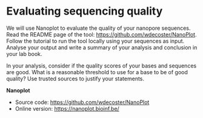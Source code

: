 # Evaluating sequencing quality 

We will use Nanoplot to evaluate the quality of your nanopore sequences. Read the README page of the tool: https://github.com/wdecoster/NanoPlot. Follow the tutorial to run the tool locally using your sequences as input. Analyse your output and write a summary of your analysis and conclusion in your lab book.  

In your analysis, consider if the quality scores of your bases and sequences are good. What is a reasonable threshold to use for a base to be of good quality? Use trusted sources to justify your statements.  

**Nanoplot**  

- Source code: https://github.com/wdecoster/NanoPlot
- Online version: https://nanoplot.bioinf.be/
